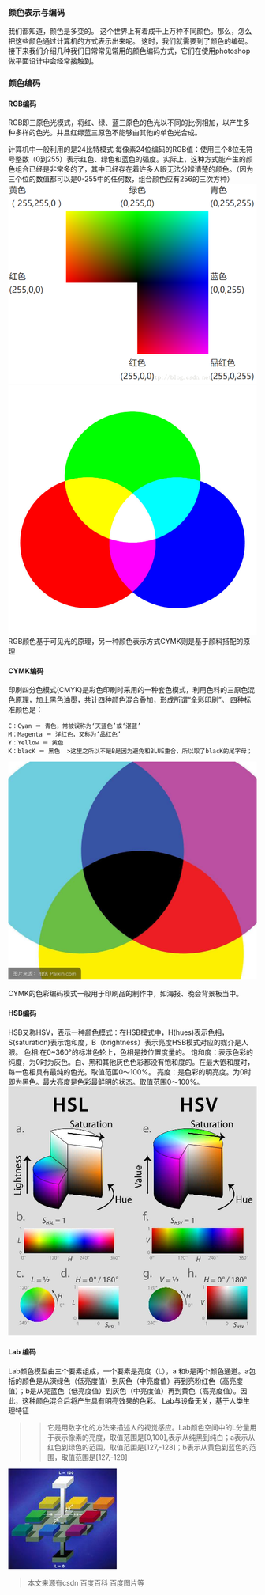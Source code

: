### 颜色表示与编码 
我们都知道，颜色是多变的。
这个世界上有着成千上万种不同颜色。那么，怎么把这些颜色通过计算机的方式表示出来呢。
这时，我们就需要到了颜色的编码。
接下来我们介绍几种我们日常常见常用的颜色编码方式，它们在使用photoshop做平面设计中会经常接触到。
### 颜色编码
#### RGB编码
RGB即三原色光模式，将红、绿、蓝三原色的色光以不同的比例相加，以产生多种多样的色光。并且红绿蓝三原色不能够由其他的单色光合成。

计算机中一般利用的是24比特模式
每像素24位编码的RGB值：使用三个8位无符号整数（0到255）表示红色、绿色和蓝色的强度。实际上，这种方式能产生的颜色组合已经是非常多的了，其中已经存在着许多人眼无法分辨清楚的颜色。（因为三个位的数值都可以是0-255中的任何数，组合颜色应有256的三次方种）
![](images/hw04%E7%9A%84%E5%9B%BE%E7%89%87/20171113204903322.png)
![](images/hw04%E7%9A%84%E5%9B%BE%E7%89%87/RGB-Farben.jpg)
RGB颜色基于可见光的原理，另一种颜色表示方式CYMK则是基于颜料搭配的原理
#### CYMK编码
印刷四分色模式(CMYK)是彩色印刷时采用的一种套色模式，利用色料的三原色混色原理，加上黑色油墨，共计四种颜色混合叠加，形成所谓“全彩印刷”。
四种标准颜色是：

    C：Cyan ＝ 青色，常被误称为‘天蓝色’或‘湛蓝’
    M：Magenta ＝ 洋红色，又称为‘品红色’
    Y：Yellow ＝ 黄色
    K：blacK ＝ 黑色  >这里之所以不是B是因为避免和BLUE重合，所以取了blacK的尾字母；
 ![](images/hw04%E7%9A%84%E5%9B%BE%E7%89%87/timg1.jpg)

  CYMK的色彩编码模式一般用于印刷品的制作中，如海报、晚会背景板当中。
#### HSB编码
HSB又称HSV，表示一种颜色模式：在HSB模式中，H(hues)表示色相，S(saturation)表示饱和度，B（brightness）表示亮度HSB模式对应的媒介是人眼。
色相:在0~360°的标准色轮上，色相是按位置度量的。
饱和度：表示色彩的纯度，为0时为灰色。白、黑和其他灰色色彩都没有饱和度的。在最大饱和度时，每一色相具有最纯的色光。取值范围0～100%。
亮度：是色彩的明亮度。为0时即为黑色。最大亮度是色彩最鲜明的状态。取值范围0～100%。
![](images/hw04%E7%9A%84%E5%9B%BE%E7%89%87/timg.jpg)
#### Lab 编码
Lab颜色模型由三个要素组成，一个要素是亮度（L），a 和b是两个颜色通道。a包括的颜色是从深绿色（低亮度值）到灰色（中亮度值）再到亮粉红色（高亮度值）；b是从亮蓝色（低亮度值）到灰色（中亮度值）再到黄色（高亮度值）。因此，这种颜色混合后将产生具有明亮效果的色彩。
Lab与设备无关，基于人类生理特征
        
   >>它是用数字化的方法来描述人的视觉感应。Lab颜色空间中的L分量用于表示像素的亮度，取值范围是[0,100],表示从纯黑到纯白；a表示从红色到绿色的范围，取值范围是[127,-128]；b表示从黄色到蓝色的范围，取值范围是[127,-128]


![](images/hw04%E7%9A%84%E5%9B%BE%E7%89%87/f7246b600c3387444d68b956500fd9f9d72aa06f.jpg)
> 本文来源有csdn 百度百科 百度图片等
